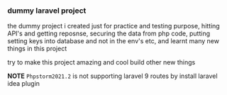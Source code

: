 ### dummy laravel project
the dummy project i created just for practice and testing purpose, hitting API's and getting reposnse,
securing the data from php code, putting setting keys into database and not in the env's etc, and learnt
many new things in this project

try to make this project amazing and cool
build other new things

__NOTE__
`Phpstorm2021.2` is not supporting laravel 9 routes by install laravel idea plugin

